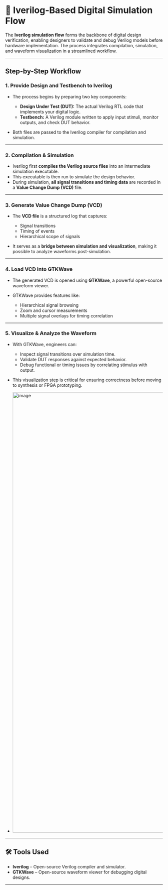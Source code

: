 # 🚀 Iverilog-Based Digital Simulation Flow

The **Iverilog simulation flow** forms the backbone of digital design verification, enabling designers to validate and debug Verilog models before hardware implementation. The process integrates compilation, simulation, and waveform visualization in a streamlined workflow.

---

## **Step-by-Step Workflow**

### **1. Provide Design and Testbench to Iverilog**

* The process begins by preparing two key components:

  * **Design Under Test (DUT):** The actual Verilog RTL code that implements your digital logic.
  * **Testbench:** A Verilog module written to apply input stimuli, monitor outputs, and check DUT behavior.
* Both files are passed to the Iverilog compiler for compilation and simulation.

---

### **2. Compilation & Simulation**

* Iverilog first **compiles the Verilog source files** into an intermediate simulation executable.
* This executable is then run to simulate the design behavior.
* During simulation, **all signal transitions and timing data** are recorded in a **Value Change Dump (VCD)** file.

---

### **3. Generate Value Change Dump (VCD)**

* The **VCD file** is a structured log that captures:

  * Signal transitions
  * Timing of events
  * Hierarchical scope of signals
* It serves as a **bridge between simulation and visualization**, making it possible to analyze waveforms post-simulation.

---

### **4. Load VCD into GTKWave**

* The generated VCD is opened using **GTKWave**, a powerful open-source waveform viewer.
* GTKWave provides features like:

  * Hierarchical signal browsing
  * Zoom and cursor measurements
  * Multiple signal overlays for timing correlation

---

### **5. Visualize & Analyze the Waveform**

* With GTKWave, engineers can:

  * Inspect signal transitions over simulation time.
  * Validate DUT responses against expected behavior.
  * Debug functional or timing issues by correlating stimulus with output.
* This visualization step is critical for ensuring correctness before moving to synthesis or FPGA prototyping.

* <img width="2527" height="1403" alt="image" src="https://github.com/user-attachments/assets/068a295c-731c-4e02-b7b2-6940dcfef8f4" />


---

## **🛠 Tools Used**

* **Iverilog** – Open-source Verilog compiler and simulator.
* **GTKWave** – Open-source waveform viewer for debugging digital designs.

---



